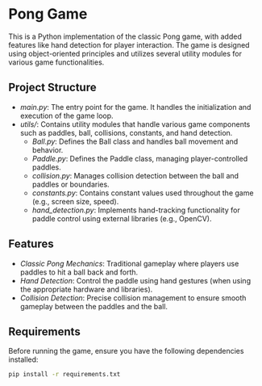 # Pong Game

This is a Python implementation of the classic Pong game, with added features like hand detection for player interaction. The game is designed using object-oriented principles and utilizes several utility modules for various game functionalities.

## Project Structure

- *main.py*: The entry point for the game. It handles the initialization and execution of the game loop.
- *utils/*: Contains utility modules that handle various game components such as paddles, ball, collisions, constants, and hand detection.
  - *Ball.py*: Defines the Ball class and handles ball movement and behavior.
  - *Paddle.py*: Defines the Paddle class, managing player-controlled paddles.
  - *collision.py*: Manages collision detection between the ball and paddles or boundaries.
  - *constants.py*: Contains constant values used throughout the game (e.g., screen size, speed).
  - *hand_detection.py*: Implements hand-tracking functionality for paddle control using external libraries (e.g., OpenCV).

## Features

- *Classic Pong Mechanics*: Traditional gameplay where players use paddles to hit a ball back and forth.
- *Hand Detection*: Control the paddle using hand gestures (when using the appropriate hardware and libraries).
- *Collision Detection*: Precise collision management to ensure smooth gameplay between the paddles and the ball.

## Requirements

Before running the game, ensure you have the following dependencies installed:

```bash
pip install -r requirements.txt
